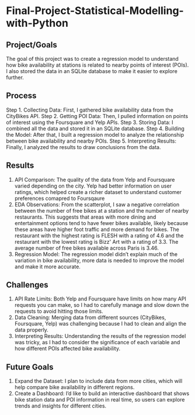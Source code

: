 # Final-Project-Statistical-Modelling-with-Python

## Project/Goals
The goal of this project was to create a regression model to understand how bike availability at stations is related to nearby points of interest (POIs). I also stored the data in an SQLite database to make it easier to explore further.

## Process
Step 1. Collecting Data: First, I gathered bike availability data from the CityBikes API.
Step 2. Getting POI Data: Then, I pulled information on points of interest using the Foursquare and Yelp APIs.
Step 3. Storing Data: I combined all the data and stored it in an SQLite database.
Step 4. Building the Model: After that, I built a regression model to analyze the relationship between bike availability and nearby POIs.
Step 5. Interpreting Results: Finally, I analyzed the results to draw conclusions from the data.

## Results
1. API Comparison: The quality of the data from Yelp and Foursquare varied depending on the city. Yelp had better information on user ratings, which helped create a richer dataset to understand customer preferences comapred to Foursqaure
2. EDA Observations: From the scatterplot, I saw a negative correlation between the number of free bikes at a station and the number of nearby restaurants. This suggests that areas with more dining and entertainment options tend to have fewer bikes available, likely because these areas have higher foot traffic and more demand for bikes. The restaurant with the highest rating is FLESH with a rating of 4.6 and the restaurant with the lowest rating is Bizz' Art with a rating of 3.3. The average number of free bikes available across Paris is 3.46.
3. Regression Model: The regression model didn’t explain much of the variation in bike availability, more data is needed to improve the model and make it more accurate.

## Challenges 
1. API Rate Limits: Both Yelp and Foursquare have limits on how many API requests you can make, so I had to carefully manage and slow down the requests to avoid hitting those limits.
2. Data Cleaning: Merging data from different sources (CityBikes, Foursquare, Yelp) was challenging because I had to clean and align the data properly.
3. Interpreting Results: Understanding the results of the regression model was tricky, as I had to consider the significance of each variable and how different POIs affected bike availability.

## Future Goals
1. Expand the Dataset: I plan to include data from more cities, which will help compare bike availability in different regions.
2. Create a Dashboard: I’d like to build an interactive dashboard that shows bike station data and POI information in real time, so users can explore trends and insights for different cities.